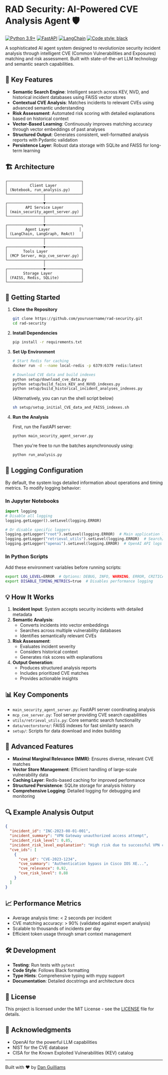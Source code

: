 # RAD Security: AI-Powered CVE Analysis Agent 🛡️

[![Python 3.9+](https://img.shields.io/badge/python-3.9+-blue.svg)](https://www.python.org/downloads/)
[![FastAPI](https://img.shields.io/badge/FastAPI-0.68.0+-00a393.svg)](https://fastapi.tiangolo.com)
[![LangChain](https://img.shields.io/badge/LangChain-0.1.0-green.svg)](https://github.com/hwchase17/langchain)
[![Code style: black](https://img.shields.io/badge/code%20style-black-000000.svg)](https://github.com/psf/black)

A sophisticated AI agent system designed to revolutionize security incident analysis through intelligent CVE (Common Vulnerabilities and Exposures) matching and risk assessment. Built with state-of-the-art LLM technology and semantic search capabilities.

## 🌟 Key Features

- **Semantic Search Engine**: Intelligent search across KEV, NVD, and historical incident databases using FAISS vector stores
- **Contextual CVE Analysis**: Matches incidents to relevant CVEs using advanced semantic understanding
- **Risk Assessment**: Automated risk scoring with detailed explanations based on historical context
- **Vector-Based Learning**: Continuously improves matching accuracy through vector embeddings of past analyses
- **Structured Output**: Generates consistent, well-formatted analysis reports with Pydantic validation
- **Persistence Layer**: Robust data storage with SQLite and FAISS for long-term learning

## 🏗️ Architecture

```
┌─────────────────────────────────┐
│          Client Layer           │
│ (Notebook, run_analysis.py)     │
└────────────────┬────────────────┘
                 │
┌────────────────▼────────────────┐
│        API Service Layer        │
│ (main_security_agent_server.py) │
└────────────────┬────────────────┘
                 │
┌────────────────▼────────────────┐
│        Agent Layer             │
│ (LangChain, LangGraph, ReAct)   │
└────────────────┬────────────────┘
                 │
┌────────────────▼────────────────┐
│       Tools Layer               │
│ (MCP Server, mcp_cve_server.py) │
└────────────────┬────────────────┘
                 │
┌────────────────▼────────────────┐
│       Storage Layer             │
│ (FAISS, Redis, SQLite)          │
└─────────────────────────────────┘
```

## 🚀 Getting Started

1. **Clone the Repository**
   ```bash
   git clone https://github.com/yourusername/rad-security.git
   cd rad-security
   ```

2. **Install Dependencies**
   ```bash
   pip install -r requirements.txt
   ```

3. **Set Up Environment**
   ```bash
   # Start Redis for caching
   docker run -d --name local-redis -p 6379:6379 redis:latest
   
   # Download CVE data and build indexes
   python setup/download_cve_data.py
   python setup/build_faiss_KEV_and_NVVD_indexes.py
   python setup/build_historical_incident_analyses_indexes.py
   ```

   (Alternatively, you can run the shell script below)
   ```bash
   sh setup/setup_initial_CVE_data_and_FAISS_indexes.sh
   ```

4. **Run the Analysis**
   
   First, run the FastAPI server:
   ```bash
   python main_security_agent_server.py
   ```

   Then you're free to run the batches asynchronously using:
   
   ```bash
   python run_analysis.py
   ```

## 📝 Logging Configuration

By default, the system logs detailed information about operations and timing metrics. To modify logging behavior:

### In Jupyter Notebooks
```python
import logging
# Disable all logging
logging.getLogger().setLevel(logging.ERROR)

# Or disable specific loggers
logging.getLogger("root").setLevel(logging.ERROR)  # Main application logs
logging.getLogger("retrieval_utils").setLevel(logging.ERROR)  # Search/retrieval logs
logging.getLogger("openai").setLevel(logging.ERROR)  # OpenAI API logs
```

### In Python Scripts
Add these environment variables before running scripts:
```bash
export LOG_LEVEL=ERROR  # Options: DEBUG, INFO, WARNING, ERROR, CRITICAL
export DISABLE_TIMING_METRICS=true  # Disables performance logging
```

## 💡 How It Works

1. **Incident Input**: System accepts security incidents with detailed metadata
2. **Semantic Analysis**: 
   - Converts incidents into vector embeddings
   - Searches across multiple vulnerability databases
   - Identifies semantically relevant CVEs
3. **Risk Assessment**:
   - Evaluates incident severity
   - Considers historical context
   - Generates risk scores with explanations
4. **Output Generation**:
   - Produces structured analysis reports
   - Includes prioritized CVE matches
   - Provides actionable insights

## 📊 Key Components

- `main_security_agent_server.py`: FastAPI server coordinating analysis
- `mcp_cve_server.py`: Tool server providing CVE search capabilities
- `utils/retrieval_utils.py`: Core semantic search functionality
- `data/vectorstore/`: FAISS indexes for fast similarity search
- `setup/`: Scripts for data download and index building

## 🔧 Advanced Features

- **Maximal Marginal Relevance (MMR)**: Ensures diverse, relevant CVE matches
- **Vector Store Management**: Efficient handling of large-scale vulnerability data
- **Caching Layer**: Redis-based caching for improved performance
- **Structured Persistence**: SQLite storage for analysis history
- **Comprehensive Logging**: Detailed logging for debugging and monitoring

## 🔍 Example Analysis Output

```json
{
  "incident_id": "INC-2023-08-01-001",
  "incident_summary": "VPN Gateway unauthorized access attempt",
  "incident_risk_level": 0.85,
  "incident_risk_level_explanation": "High risk due to successful VPN compromise...",
  "cve_ids": [
    {
      "cve_id": "CVE-2023-1234",
      "cve_summary": "Authentication bypass in Cisco IOS XE...",
      "cve_relevance": 0.92,
      "cve_risk_level": 0.88
    }
  ]
}
```

## 📈 Performance Metrics

- Average analysis time: < 2 seconds per incident
- CVE matching accuracy: > 90% (validated against expert analysis)
- Scalable to thousands of incidents per day
- Efficient token usage through smart context management

## 🛠️ Development

- **Testing**: Run tests with `pytest`
- **Code Style**: Follows Black formatting
- **Type Hints**: Comprehensive typing with mypy support
- **Documentation**: Detailed docstrings and architecture docs

## 📝 License

This project is licensed under the MIT License - see the [LICENSE](LICENSE) file for details.

## 🙏 Acknowledgments

- OpenAI for the powerful LLM capabilities
- NIST for the CVE database
- CISA for the Known Exploited Vulnerabilities (KEV) catalog

---
Built with ❤️ by [Dan Guilliams](https://github.com/dguilliams3) 